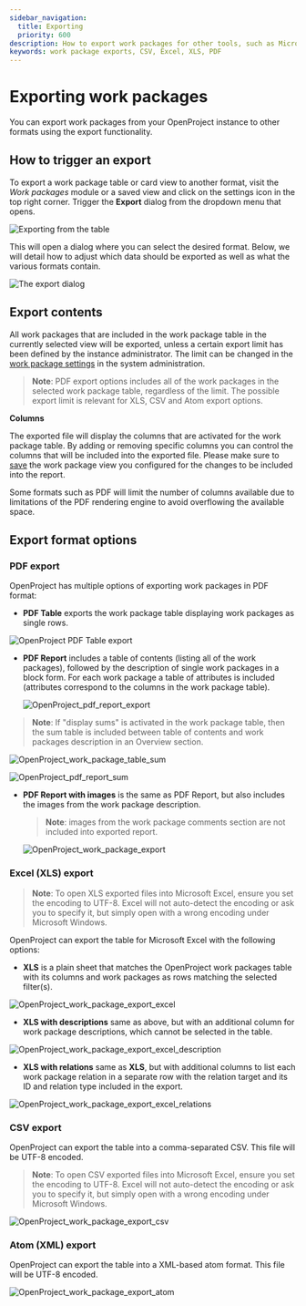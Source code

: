 ```yaml
---
sidebar_navigation:
  title: Exporting
  priority: 600
description: How to export work packages for other tools, such as Microsoft Excel
keywords: work package exports, CSV, Excel, XLS, PDF
---
```


# Exporting work packages

You can export work packages from your OpenProject instance to other formats using the export functionality. 



## How to trigger an export

To export a work package table or card view to another format, visit the *Work packages* module or a saved view and click on the settings icon in the top right corner. Trigger the **Export** dialog from the dropdown menu that opens.

![Exporting from the table](openproject_export_wp.png)

This will open a dialog where you can select the desired format. Below, we will detail how to adjust which data should be exported as well as what the various formats contain.



![The export dialog](openproject_wp_export_options.png)



## Export contents

All work packages that are included in the work package table in the currently selected view will be exported, unless a certain export limit has been defined by the instance administrator. The limit can be changed in the [work package settings](../../../system-admin-guide/system-settings/general-settings/#general-system-settings) in the system administration.

> **Note**: PDF export options includes all of the work packages in the selected work package table, regardless of the limit. The possible export limit is relevant for XLS, CSV and Atom export options.

**Columns**

The exported file will display the columns that are activated for the work package table. By adding or removing specific columns you can control the columns that will be included into the exported file. Please make sure to [save](../work-package-table-configuration/#save-work-package-views) the work package view you configured for the changes to be included into the report.

Some formats such as PDF will limit the number of columns available due to limitations of the PDF rendering engine to avoid overflowing the available space. 



## Export format options
### PDF export

OpenProject has multiple options of exporting work packages in PDF format:

- **PDF Table** exports the work package table displaying work packages as single rows.

![OpenProject PDF Table export](openproject_pdf_table_export.png)

- **PDF Report** includes a table of contents (listing all of the work packages), followed by the description of single work packages in a block form. For each work package a table of attributes is included (attributes correspond to the columns in the work package table). 

  ![OpenProject_pdf_report_export](openproject_pdf_report.png)
 > **Note**: If "display sums" is activated in the work package table, then the sum table is included between table of contents and work packages description in an Overview section.

![OpenProject_work_package_table_sum](openproject_wp_table_total_sum.png)

![OpenProject_pdf_report_sum](openproject_wp_report_total_sum.png)

- **PDF Report with images** is the same as PDF Report, but also includes the images from the work package description. 

   > **Note**: images from the work package comments section are not included into exported report.

   ![OpenProject_work_package_export](openproject_pdf_report_images.png)


### Excel (XLS) export

> **Note**: To open XLS exported files into Microsoft Excel, ensure you set the encoding to UTF-8. Excel will not auto-detect the encoding or ask you to specify it, but simply open with a wrong encoding under Microsoft Windows.

OpenProject can export the table for Microsoft Excel with the following options:

- **XLS** is a plain sheet that matches the OpenProject work packages table with its columns and work packages as rows matching the selected filter(s).

![OpenProject_work_package_export_excel](openproject_export_excel.png)

- **XLS with descriptions** same as above, but with an additional column for work package descriptions, which cannot be selected in the table.

![OpenProject_work_package_export_excel_description](openproject_pdf_table_export_description.png)

- **XLS with relations** same as **XLS**, but with additional columns to list each work package relation in a separate row with the relation target and its ID and relation type included in the export.

![OpenProject_work_package_export_excel_relations](openproject_pdf_table_export_relations.png)

### CSV export

OpenProject can export the table into a comma-separated CSV. This file will be UTF-8 encoded.

> **Note**: To open CSV exported files into Microsoft Excel, ensure you set the encoding to UTF-8. Excel will not auto-detect the encoding or ask you to specify it, but simply open with a wrong encoding under Microsoft Windows.

![OpenProject_work_package_export_csv](openproject_export_csv.png)


### Atom (XML) export

OpenProject can export the table into a XML-based atom format. This file will be UTF-8 encoded.

![OpenProject_work_package_export_atom](openproject_export_atom.png)
